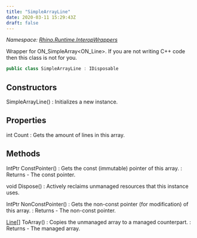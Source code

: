 ```yaml
---
title: "SimpleArrayLine"
date: 2020-03-11 15:29:43Z
draft: false
---
```


*Namespace: [Rhino.Runtime.InteropWrappers](../)*

Wrapper for ON_SimpleArray<ON_Line>. If you are not writing C++ code
   then this class is not for you.
```cs
public class SimpleArrayLine : IDisposable
```
## Constructors

SimpleArrayLine()
: Initializes a new  instance.
## Properties

int Count
: Gets the amount of lines in this array.
## Methods

IntPtr ConstPointer()
: Gets the const (immutable) pointer of this array.
: Returns - The const pointer.

void Dispose()
: Actively reclaims unmanaged resources that this instance uses.

IntPtr NonConstPointer()
: Gets the non-const pointer (for modification) of this array.
: Returns - The non-const pointer.

[Line](/rhinocommon/rhino/geometry/line/)[] ToArray()
: Copies the unmanaged array to a managed counterpart.
: Returns - The managed array.
